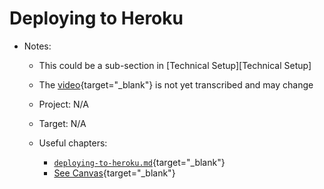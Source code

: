 # Deploying to Heroku

- Notes:

  - This could be a sub-section in [Technical Setup][Technical Setup]
  - The [video](https://canvas.uchicago.edu/courses/41147/pages/video-deploying-to-heroku){target="_blank"} is not yet transcribed and may change

  - Project: N/A

  - Target: N/A

  - Useful chapters:

    - [`deploying-to-heroku.md`](https://github.com/firstdraft/appdev-chapters/blob/benp-edits/deploying-to-heroku.md){target="_blank"}
    - [See Canvas](https://canvas.uchicago.edu/courses/47526/assignments/523302){target="_blank"}